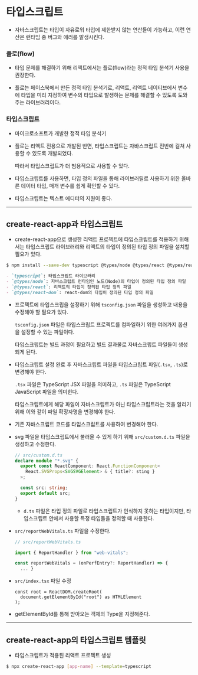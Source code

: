 # 타입스크립트

- 자바스크립트는 타입이 자유로워 타입에 제한받지 않는 연산들이 가능하고, 이런 연산은 런타임 중 버그와 에러를 발생시킨다.

### 플로(flow)

- 타입 문제를 해결하기 위해 리액트에서는 플로(flow)라는 정적 타입 분석기 사용을 권장한다.

- 플로는 페이스북에서 만든 정적 타입 분석기로, 리액트, 리액트 네이티브에서 변수에 타입을 미리 지정하여 변수의 타입으로 발생하는 문제를 해결할 수 있도록 도와주는 라이브러리이다.

### 타입스크립트

- 마이크로소프트가 개발한 정적 타입 분석기

- 플로는 리액트 전용으로 개발된 반면, 타입스크립트는 자바스크립트 전반에 걸쳐 사용할 수 있도록 개발되었다.

  따라서 타입스크립트가 더 범용적으로 사용할 수 있다.

- 타입스크립트를 사용하면, 타입 정의 파일을 통해 라이브러릴르 사용하기 위한 올바른 데이터 타입, 매개 변수를 쉽게 확인할 수 있다.

- 타입스크립트는 텍스트 에디터의 지원이 좋다.

---

## create-react-app과 타입스크립트

- create-react-app으로 생성한 리액트 프로젝트에 타입스크립트를 적용하기 위해서는 타입스크립트 라이브러리와 리액트의 타입이 정의된 타입 정의 파일을 설치할 필요가 있다.

```bash
$ npm install --save-dev typescript @types/node @types/react @types/react-dom
```

```markdown
- `typescript`: 타입스크립트 라이브러리
- `@types/node`: 자바스크립트 런타임인 노드(Node)의 타입이 정의된 타입 정의 파일
- `@types/react`: 리액트의 타입이 정의된 타입 정의 파일
- `@types/react-dom`: react-dom의 타입이 정의된 타입 정의 파일
```

- 프로젝트에 타입스크립을 설정하기 위해 `tsconfig.json` 파일을 생성하고 내용을 수정해야 할 필요가 있다.

  `tsconfig.json` 파일은 타입스크립트 프로젝트를 컴파일하기 위한 여러가지 옵션을 설정할 수 있는 파일이다.

  타입스크립트는 빌드 과정이 필요하고 빌드 결과물로 자바스크립트 파일들이 생성되게 된다.

- 타입스크립트 설정 완료 후 자바스크립트 파일을 타입스크립트 파일(`.tsx`, `.ts`)로 변경해야 한다.

  `.tsx` 파일은 TypeScript JSX 파일을 의미하고, `.ts` 파일은 TypeScript JavaScript 파일을 의미힌다.

  타입스크립트에게 해당 파일이 자바스크립트가 아닌 타입스크립트라는 것을 알리기 위해 이와 같이 파일 확장자명을 변경해야 한다.

- 기존 자바스크립트 코드를 타입스크립트를 사용하여 변경해야 한다.

- svg 파일을 타입스크립트에서 불러올 수 있게 하기 위해 `src/custom.d.ts` 파일을 생성하고 수정한다.

  ```ts
  // src/custom.d.ts
  declare module "*.svg" {
    export const ReactComponent: React.FunctionComponent<
      React.SVGProps<SVGSVGElement> & { title?: sting }
    >;

    const src: string;
    export default src;
  }
  ```

  - `d.ts` 파일은 타입 정의 파일로 타입스크립트가 인식하지 못하는 타입이지만, 타입스크립트 안에서 사용할 특정 타입들을 정의할 때 사용한다.

- `src/reportWebVitals.ts` 파일을 수정한다.

  ```ts
  // src/reportWebVitals.ts

  import { ReportHandler } from "web-vitals";

  const reportWebVitals = (onPerfEntry?: ReportHandler) => {
    ... }
  ```

- `src/index.tsx` 파일 수정

  ```tsx
  const root = ReactDOM.createRoot(
    document.getElementById("root") as HTMLElement
  );
  ```

- getElementById를 통해 받아오는 객체의 Type을 지정해준다.

---

## create-react-app의 타입스크립트 템플릿

- 타입스크립트가 적용된 리액트 프로젝트 생성

```bash
$ npx create-react-app [app-name] --template=typescript
```

